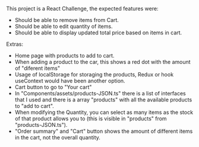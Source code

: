 This project is a React Challenge, the expected features were:

- Should be able to remove items from Cart.
- Should be able to edit quantity of items.
- Should be able to display updated total price based on items in cart.

Extras:

- Home page with products to add to cart.
- When adding a product to the car, this shows a red dot with the amount of "diferent items"
- Usage of localStorage for storaging the products, Redux or hook useContext would have been another option.
- Cart button to go to "Your cart"
- In "Components/assets/products-JSON.ts" there is a list of interfaces that I used and there is a array "products" with all the available products to "add to cart".
- When modifying the Quantity, you can select as many items as the stock of that product allows you to (this is visible in "products" from "products-JSON.ts").
- "Order summary" and "Cart" button shows the amount of different items in the cart, not the overall quantity.
